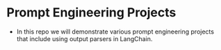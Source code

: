 # Prompt Engineering Projects
* In this repo we will demonstrate various prompt engineering projects that include using output parsers in LangChain.
